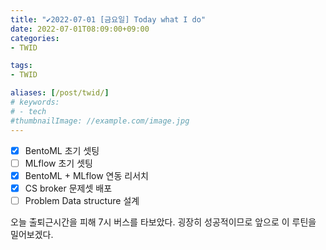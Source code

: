 ```yaml
---
title: "✔2022-07-01 [금요일] Today what I do"
date: 2022-07-01T08:09:00+09:00
categories:
- TWID

tags:
- TWID

aliases: [/post/twid/]
# keywords:
# - tech
#thumbnailImage: //example.com/image.jpg
---
```

<!--more-->

- [x] BentoML 초기 셋팅
- [ ] MLflow 초기 셋팅
- [x] BentoML + MLflow 연동 리서치
- [x] CS broker 문제셋 배포
- [ ] Problem Data structure 설계

오늘 출퇴근시간을 피해 7시 버스를 타보았다.
굉장히 성공적이므로 앞으로 이 루틴을 밀어보겠다.